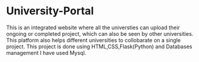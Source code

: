 # University-Portal
This is an integrated website where all the universties can upload their ongoing or completed project, which can also be seen by other universities. This platform also helps different universities to collobarate on a single project.
This project is done using HTML,CSS,Flask(Python) and Databases management I have used Mysql.
